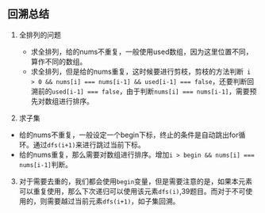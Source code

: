 ## 回溯总结

1. 全排列的问题
   - 求全排列，给的nums不重复，一般使用used数组，因为这里位置不同，算作不同的数组。
   - 求全排列，但是给的nums重复，这时候要进行剪枝，剪枝的方法判断` i > 0 && nums[i] === nums[i-1] && used[i-1] === false`，还要判断回溯前的`used[i-1] === false`，由于判断`nums[i] === nums[i-1]`，需要预先对数组进行排序。

2. 求子集
  - 给的nums不重复，一般设定一个begin下标，终止的条件是自动跳出for循环。通过`dfs(i+1)`来进行跳过当前下标。
  - 给的nums重复，那么需要对数组进行排序。增加`i > begin && nums[i] === nums[i-1]`判断。

3. 对于需要去重的，我们都会使用`begin`变量，但是需要注意的是，如果本元素可以重复使用，那么下次递归可以使用该元素`dfs(i)`,39题目。而对于不可使用的，则需要越过当前元素`dfs(i+1)`，如子集回溯。
